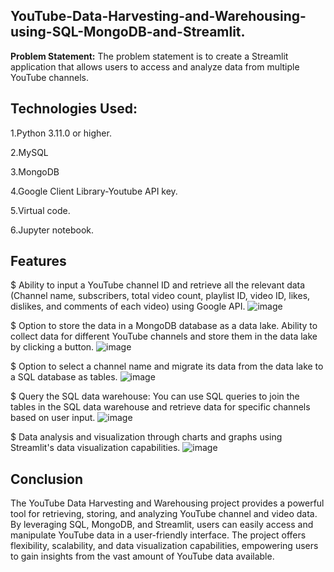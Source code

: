 ## YouTube-Data-Harvesting-and-Warehousing-using-SQL-MongoDB-and-Streamlit.

**Problem Statement:** The problem statement is to create a Streamlit application that allows users to access and analyze data from multiple YouTube channels.

## Technologies Used:

1.Python 3.11.0 or higher.

2.MySQL

3.MongoDB

4.Google Client Library-Youtube API key.

5.Virtual code.

6.Jupyter notebook.

## Features
$ Ability to input a YouTube channel ID and retrieve all the relevant data (Channel name, subscribers, total video count, playlist ID, video ID, likes, dislikes, and comments of each video) using Google API.
![image](https://github.com/Hariharan161297/Youtube/assets/146412784/e6be47fd-6669-46cd-8f0c-1588c2b088bb)

$ Option to store the data in a MongoDB database as a data lake. Ability to collect data for different YouTube channels and store them in the data lake by clicking a button.
![image](https://github.com/Hariharan161297/Youtube/assets/146412784/cb8cf356-636c-49ca-aafc-89f97b7be22c)


$ Option to select a channel name and migrate its data from the data lake to a SQL database as tables.
![image](https://github.com/Hariharan161297/Youtube/assets/146412784/2f45c6df-8c0f-416b-ba15-3812c0fa86a7)

$ Query the SQL data warehouse: You can use SQL queries to join the tables in the SQL data warehouse and retrieve data for specific channels based on user input.
![image](https://github.com/Hariharan161297/Youtube/assets/146412784/40091514-c87d-421b-bd9f-a568ed09eab9)

$ Data analysis and visualization through charts and graphs using Streamlit's data visualization capabilities.
![image](https://github.com/Hariharan161297/Youtube/assets/146412784/66c313c6-d0d5-4827-bcc2-d7b1fbe02cf4)


## Conclusion

The YouTube Data Harvesting and Warehousing project provides a powerful tool for retrieving, storing, and analyzing YouTube channel and video data. By leveraging SQL, MongoDB, and Streamlit, users can easily access and manipulate YouTube data in a user-friendly interface. The project offers flexibility, scalability, and data visualization capabilities, empowering users to gain insights from the vast amount of YouTube data available.



